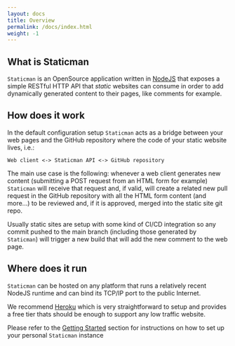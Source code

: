 ```yaml
---
layout: docs
title: Overview
permalink: /docs/index.html
weight: -1
---
```


## What is Staticman

`Staticman` is an OpenSource application written in [NodeJS](https://nodejs.org/) that exposes a simple RESTful HTTP API that *static* websites can consume in order to add dynamically generated content to their pages, like comments for example.

## How does it work

In the default configuration setup `Staticman` acts as a bridge between your web pages and the GitHub repository where the code of your static website lives, i.e.:

`Web client <-> Staticman API <-> GitHub repository`

The main use case is the following: whenever a web client generates new content (submitting a POST request from an HTML form for example) `Staticman` will receive that request and, if valid, will create a related new pull request in the GitHub repository with all the HTML form content (and more...) to be reviewed and, if it is approved, merged into the static site git repo.

Usually static sites are setup with some kind of CI/CD integration so any commit pushed to the main branch (including those generated by `Staticman`) will trigger a new build that will add the new comment to the web page.

## Where does it run

`Staticman` can be hosted on any platform that runs a relatively recent NodeJS runtime and can bind its TCP/IP port to the public Internet.

We recommend [Heroku](https://www.heroku.com/) which is very straightforward to setup and provides a free tier thats should be enough to support any low traffic website.

Please refer to the [Getting Started](/docs/getting-started) section for instructions on how to set up your personal `Staticman` instance
